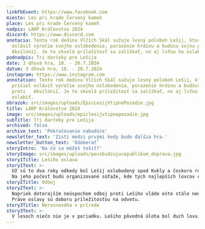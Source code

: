 ```yaml
---
linkFbEvent: https://www.facebook.com
miesto: Les pri hrade Červený kameň
place: Les pri hrade Červený kameň
nadpis: LARP Kráľovstvo 2024
discord: https://www.discord.com
anotacia: Tento rok dedinu Vlčích Skál sužuje lesný poloboh Lešij, ktorý prišiel
  osláviť výročie svojho oslobodenia, porazenie hrdinu a budúcu vojnu proti
  Akvilónií. Je to skvelá príležitosť sa zalíškať, no aj lsťou ho oslabiť.
podnadpis: Tri darčeky pre Lešija
date: 3 dňová hra, 18. - 20.7.2024
datum: 3 dňová hra, 18. - 20.7.2024
instagram: https://www.instagram.com
annotation: Tento rok dedinu Vlčích Skál sužuje lesný poloboh Lešij, ktorý
  prišiel osláviť výročie svojho oslobodenia, porazenie hrdinu a budúcu vojnu
  proti   Akvilónií. Je to skvelá príležitosť sa zalíškať, no aj lsťou ho
  oslabiť.
obrazok: src/images/uploads/EpicLesijVtipnePozadie.jpg
title: LARP Kráľovstvo 2024
image: src/images/uploads/epiclesijvtipnepozadie.jpg
subTitle: Tri darčeky pre Lešija
archived: false
archive_text: 'Pokračovanie nabudúce'
newsletter_text: 'Zisti medzi prvými kedy bude ďalšia hra.'
newsletter_button_text: 'Odoberať'
storyIntro: 'Na čo sa môžeš tešiť?'
storyImage: src/images/uploads/povzbudzujucepublikum_doprava.jpg
story1Title: Lešiho oslava
story1Text: >-
  Už sú to dva roky odkedy bol Lešij oslobodený spod Kukly a čoskoro rozšíri svoju ríšu o územie Vodárstva.
  Na jeho počesť budú organizované súťaže, kde tých najlepších lovcov čaká odmena od samotného vládcu.
story2Title: Odboj
story2Text: >-
  Napriek doterajším neúspechom odboj proti Lešiho vláde eśte stále neumrel, aj keď časť z neho sa muselo schovať v pekle. 
  Práve oslavy sú doboru príležitosťou na odvetu.
story3Title: Nerovnováha v prírode
story3Text: >-
  V lesoch niečo nie je v poriadku. Lešiho pôvodná úloha bol duch lovu, no odkedy  sa venuje hlavne vládnutiu v ľudskej ríši, tak tento aspekt v prírode chýba.
---
```


